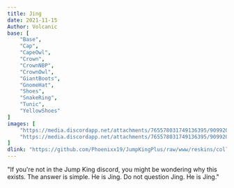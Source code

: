 ```yaml
---
title: Jing
date: 2021-11-15
Author: Volcanic
base: [
    "Base", 
    "Cap",
    "CapeOwl",
    "Crown",
    "CrownNBP",
    "CrownOwl",
    "GiantBoots",
    "GnomeHat",
    "Shoes",
    "SnakeRing",
    "Tunic",
    "YellowShoes"
]
images: [
    "https://media.discordapp.net/attachments/765578031749136395/909920947727913020/jingthumbnail.png",
    "https://media.discordapp.net/attachments/765578031749136395/909920981211045888/jingitem.png"
]
dlink: "https://github.com/Phoenixx19/JumpKingPlus/raw/www/reskins/collections/Jing.zip"
---
```


"If you're not in the Jump King discord, you might be wondering why this exists. The answer is simple. He is Jing. Do not question Jing. He is Jing."